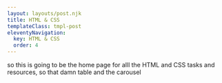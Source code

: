 ```yaml
---
layout: layouts/post.njk
title: HTML & CSS
templateClass: tmpl-post
eleventyNavigation:
  key: HTML & CSS
  order: 4
---
```


so this is going to be the home page for alll the HTML and CSS tasks and resources, so that damn table and the carousel
